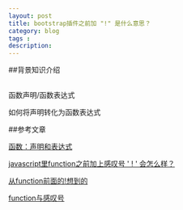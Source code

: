 ```yaml
---
layout: post
title: bootstrap插件之前加 "!" 是什么意思？
category: blog
tags : 
description: 
---
```


##背景知识介绍

##

函数声明/函数表达式

如何将声明转化为函数表达式



##参考文章

[函数：声明和表达式](http://www.cnblogs.com/yuzhongwusan/archive/2012/01/30/2331693.html)

[javascript里function之前加上感叹号 ' ! ' 会怎么样？](http://segmentfault.com/q/1010000000117476)

[从function前面的!想到的](http://www.cnblogs.com/yichengbo/p/3794515.html)

[function与感叹号](http://swordair.com/function-and-exclamation-mark/)
